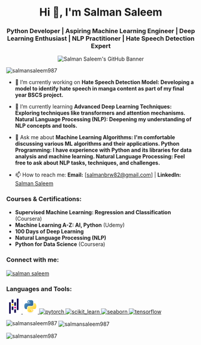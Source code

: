 <h1 align="center">Hi 👋, I'm Salman Saleem</h1>
<h3 align="center">Python Developer | Aspiring Machine Learning Engineer | Deep Learning Enthusiast | NLP Practitioner | Hate Speech Detection Expert</h3>

<p align="center">
  <img src="https://r2.erweima.ai/imgcompressed/compressed_6dc626f5c434538b10ce16aaccb8e9e2.webp" width="300" height="200" alt="Salman Saleem's GitHub Banner"/>
</p>

<p align="left"> <img src="https://komarev.com/ghpvc/?username=salmansaleem987&label=Profile%20views&color=0e75b6&style=flat" alt="salmansaleem987" /> </p>

- 🔭 I’m currently working on **Hate Speech Detection Model: Developing a model to identify hate speech in manga content as part of my final year BSCS project.**

- 🌱 I’m currently learning **Advanced Deep Learning Techniques: Exploring techniques like transformers and attention mechanisms. Natural Language Processing (NLP): Deepening my understanding of NLP concepts and tools.**

- 💬 Ask me about **Machine Learning Algorithms: I'm comfortable discussing various ML algorithms and their applications. Python Programming: I have experience with Python and its libraries for data analysis and machine learning. Natural Language Processing: Feel free to ask about NLP tasks, techniques, and challenges.**

- 📫 How to reach me: **Email:** [salmanbrw82@gmail.com] | **LinkedIn:** [Salman Saleem](https://www.linkedin.com/in/salman-saleem-ai/)

<h3 align="left">Courses & Certifications:</h3>

- **Supervised Machine Learning: Regression and Classification** (Coursera)
- **Machine Learning A-Z: AI, Python** (Udemy)
- **100 Days of Deep Learning** 
- **Natural Language Processing (NLP)** 
- **Python for Data Science** (Coursera)


<h3 align="left">Connect with me:</h3>
<p align="left">
<a href="https://linkedin.com/in/salman-saleem-ai" target="blank"><img align="center" src="https://raw.githubusercontent.com/rahuldkjain/github-profile-readme-generator/master/src/images/icons/Social/linked-in-alt.svg" alt="salman saleem" height="30" width="40" /></a>
</p>

<h3 align="left">Languages and Tools:</h3>
<p align="left"> 
  <a href="https://pandas.pydata.org/" target="_blank" rel="noreferrer"> 
    <img src="https://raw.githubusercontent.com/devicons/devicon/2ae2a900d2f041da66e950e4d48052658d850630/icons/pandas/pandas-original.svg" alt="pandas" width="40" height="40"/> 
  </a> 
  <a href="https://www.python.org" target="_blank" rel="noreferrer"> 
    <img src="https://raw.githubusercontent.com/devicons/devicon/master/icons/python/python-original.svg" alt="python" width="40" height="40"/> 
  </a> 
  <a href="https://pytorch.org/" target="_blank" rel="noreferrer"> 
    <img src="https://www.vectorlogo.zone/logos/pytorch/pytorch-icon.svg" alt="pytorch" width="40" height="40"/> 
  </a> 
  <a href="https://scikit-learn.org/" target="_blank" rel="noreferrer"> 
    <img src="https://upload.wikimedia.org/wikipedia/commons/0/05/Scikit_learn_logo_small.svg" alt="scikit_learn" width="40" height="40"/> 
  </a> 
  <a href="https://seaborn.pydata.org/" target="_blank" rel="noreferrer"> 
    <img src="https://seaborn.pydata.org/_images/logo-mark-lightbg.svg" alt="seaborn" width="40" height="40"/> 
  </a> 
  <a href="https://www.tensorflow.org" target="_blank" rel="noreferrer"> 
    <img src="https://www.vectorlogo.zone/logos/tensorflow/tensorflow-icon.svg" alt="tensorflow" width="40" height="40"/> 
  </a> 
</p>

<p><img align="left" src="https://github-readme-stats.vercel.app/api/top-langs?username=salmansaleem987&show_icons=true&locale=en&layout=compact" alt="salmansaleem987" /></p>

<p>&nbsp;<img align="center" src="https://github-readme-stats.vercel.app/api?username=salmansaleem987&show_icons=true&locale=en" alt="salmansaleem987" /></p>

<p><img align="center" src="https://github-readme-streak-stats.herokuapp.com/?user=salmansaleem987&" alt="salmansaleem987" /></p>
